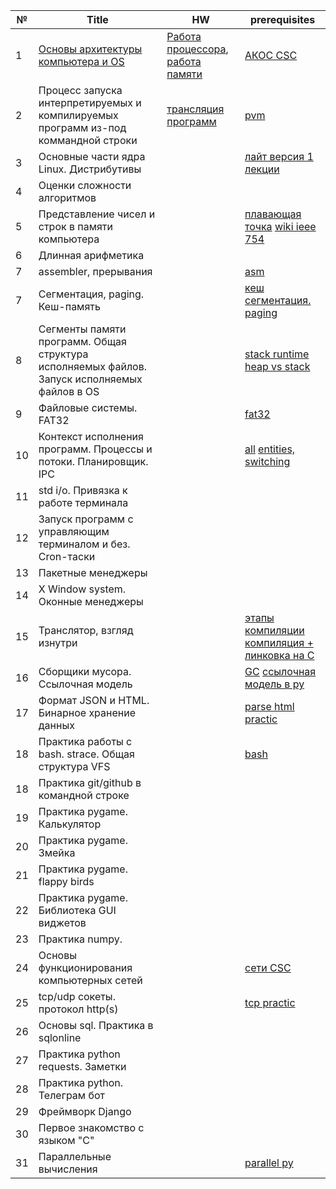 | №  | Title | HW | prerequisites
|---|---|---|---|
|  1 | [Основы архитектуры компьютера и OS](https://github.com/Acool4ik/EDU_PROG/blob/master/lessons/less1.one)  | [Работа процессора](https://youtu.be/k9wK2FThEsk?si=clweXpZTz1qKX-gD), [работа памяти](https://youtu.be/Wh22_O8jXVQ?si=kliKi1F-pNgqy7m9) | [АКОС CSC](https://youtu.be/hb9CTGSJm88?si=CsxvAnFICzmTObFR)  |
|  2 | Процесс запуска интерпретируемых и компилируемых программ из-под коммандной строки  | [трансляция программ](https://www.youtube.com/watch?v=PS4S8BnURYU) | [pvm](https://pythonchik.ru/osnovy/kak-rabotaet-python-interpretator) |
|  3 | Основные части ядра Linux. Дистрибутивы  |  | [лайт версия 1 лекции](https://www.youtube.com/watch?v=GMlTmG2KJH4) |
|  4 | Оценки сложности алгоритмов  |  | |
|  5 | Представление чисел и строк в памяти компьютера  |  | [плавающая точка](https://www.youtube.com/watch?v=U0U8Ddx4TgE) [wiki ieee 754](https://ru.wikipedia.org/wiki/IEEE_754-2008) |
|  6 | Длинная арифметика  |  | |
|  7 | assembler, прерывания | | [asm](https://stepik.org/lesson/41867/step/1?unit=20185) |
|  7 | Сегментация, paging. Кеш-память  |  | [кеш](https://www.youtube.com/watch?v=7n_8cOBpQrg) [сегментация. paging](https://stepik.org/lesson/44325/step/1?unit=22141) |
|  8 | Сегменты памяти программ. Общая структура исполняемых файлов. Запуск исполняемых файлов в OS  |  | [stack runtime](https://www.youtube.com/watch?v=MXoMuymbfo8&t=1s) [heap vs stack](https://www.youtube.com/watch?v=_8-ht2AKyH4&t=2s) |
|  9 | Файловые системы. FAT32  |  | [fat32](https://www.youtube.com/watch?v=FQ_xeY0eCpA) |
|  10 | Контекст исполнения программ. Процессы и потоки. Планировщик. IPC  |  | [all](https://www.youtube.com/watch?v=DFdNMXNoWn8) [entities, switching](https://stepik.org/lesson/44334/step/1?unit=22143) |
|  11 | std i/o. Привязка к работе терминала  |  | |
|  12 | Запуск программ с управляющим терминалом и без. Cron-таски  |  | |
|  13 | Пакетные менеджеры  |  | |
|  14 | X Window system. Оконные менеджеры  |  | |
|  15 | Транслятор, взгляд изнутри  |  | [этапы компиляции](https://www.youtube.com/watch?v=NgH9etaV29A) [компиляция + линковка на C](https://www.youtube.com/watch?v=UNJ1xTsH9ko&t=1s)|
|  16 | Сборщики мусора. Ссылочная модель  |  | [GC](https://www.youtube.com/watch?v=9sV949yysb4&t=308s) [ссылочная модель в py](https://dzen.ru/video/watch/63704e183addb25fdf3e28ed?utm_referer=dzen.ru) |
| 17 | Формат JSON и HTML. Бинарное хранение данных  |  | [parse html practic](https://www.youtube.com/watch?v=psDbHgltX_Y) |
|  18 | Практика работы с bash. strace. Общая структура VFS  | | [bash](https://www.youtube.com/watch?v=QC73lKmJS0s&list=PLRDzFCPr95fIgPrFFW-0nXT5YH6ZnjRM6&index=5) |
|  18 | Практика git/github в командной строке |  | |
| 19 | Практика pygame. Калькулятор |  | |
| 20 | Практика pygame. Змейка |  | |
| 21 | Практика pygame. flappy birds |  | |
| 22 | Практика pygame. Библиотека GUI виджетов |  | |
| 23 | Практика numpy. |  | |
| 24 | Основы функционирования компьютерных сетей  | | [сети CSC](https://youtu.be/BJSITWkSDQg?si=nFiBXmz5QB8GBKnn) |
| 25 | tcp/udp сокеты. протокол http(s)  |  | [tcp practic](https://www.youtube.com/watch?v=MPjgHxK8k68) |
| 26 | Основы sql. Практика в sqlonline |  | |
| 27 | Практика python requests. Заметки |  | |
| 28 | Практика python. Телеграм бот |  | |
| 29 | Фреймворк Django  |  | |
| 30 | Первое знакомство с языком "C"  |  | |
| 31 | Параллельные вычисления |  | [parallel py](https://www.youtube.com/watch?v=QitEF7Qvi4w&t=58s) |
